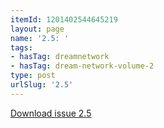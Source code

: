 ```yaml
---
itemId: 1201402544645219
layout: page
name: '2.5: '
tags:
- hasTag: dreamnetwork
- hasTag: dream-network-volume-2
type: post
urlSlug: '2.5'
---
```

<a href="files/pdfs/Volume_2/2.5-Dream-Network-Bulletin-Vol.2-No.5.pdf" download="">Download issue 2.5</a>